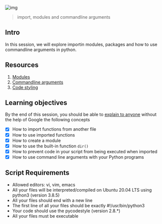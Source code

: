 ![img](https://assets.imaginablefutures.com/media/images/ALX_Logo.max-200x150.png)

> import, modules and commandline arguments

## Intro

In this session, we will explore importin modules, packages and how to use commandline arguments in python.

## Resources 
1. [Modules](https://docs.python.org/3/tutorial/modules.html)
2. [Commandline arguments](https://docs.python.org/3/tutorial/stdlib.html#command-line-arguments)
3. [Code styling](https://pypi.org/project/pycodestyle/)


## Learning objectives
By the end of this session, you should be able to [explain to anyone](https://fs.blog/feynman-learning-technique/) without the help of Google the following concepts

* [X] How to import functions from another file
* [X] How to use imported functions
* [X] How to create a module
* [X] How to use the built-in function ```dir()```
* [X] How to prevent code in your script from being executed when imported
* [X] How to use command line arguments with your Python programs

## Script Requirements 
* Allowed editors: vi, vim, emacs
* All your files will be interpreted/compiled on Ubuntu 20.04 LTS using python3 (version 3.8.5)
* All your files should end with a new line
* The first line of all your files should be exactly #!/usr/bin/python3
* Your code should use the pycodestyle (version 2.8.*)
* All your files must be executable
